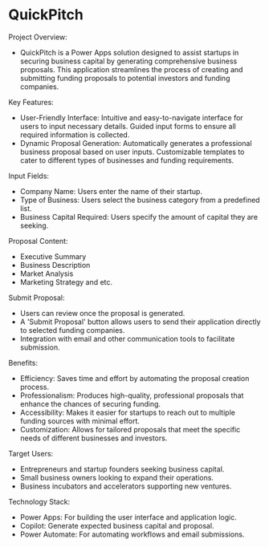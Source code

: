 # QuickPitch

Project Overview:
- QuickPitch is a Power Apps solution designed to assist startups in securing business capital by generating comprehensive business proposals. This application streamlines the process of creating and submitting funding proposals to potential investors and funding companies.

Key Features:
- User-Friendly Interface:
Intuitive and easy-to-navigate interface for users to input necessary details.
Guided input forms to ensure all required information is collected.
- Dynamic Proposal Generation:
Automatically generates a professional business proposal based on user inputs.
Customizable templates to cater to different types of businesses and funding requirements.

Input Fields:
- Company Name: Users enter the name of their startup.
- Type of Business: Users select the business category from a predefined list.
- Business Capital Required: Users specify the amount of capital they are seeking.

Proposal Content:
- Executive Summary
- Business Description
- Market Analysis
- Marketing Strategy and etc.

Submit Proposal:
- Users can review once the proposal is generated.
- A 'Submit Proposal' button allows users to send their application directly to selected funding companies.
- Integration with email and other communication tools to facilitate submission.

Benefits:
- Efficiency: Saves time and effort by automating the proposal creation process.
- Professionalism: Produces high-quality, professional proposals that enhance the chances of securing funding.
- Accessibility: Makes it easier for startups to reach out to multiple funding sources with minimal effort.
- Customization: Allows for tailored proposals that meet the specific needs of different businesses and investors.

Target Users:
- Entrepreneurs and startup founders seeking business capital.
- Small business owners looking to expand their operations.
- Business incubators and accelerators supporting new ventures.

Technology Stack:
- Power Apps: For building the user interface and application logic.
- Copilot: Generate expected business capital and proposal.
- Power Automate: For automating workflows and email submissions.
